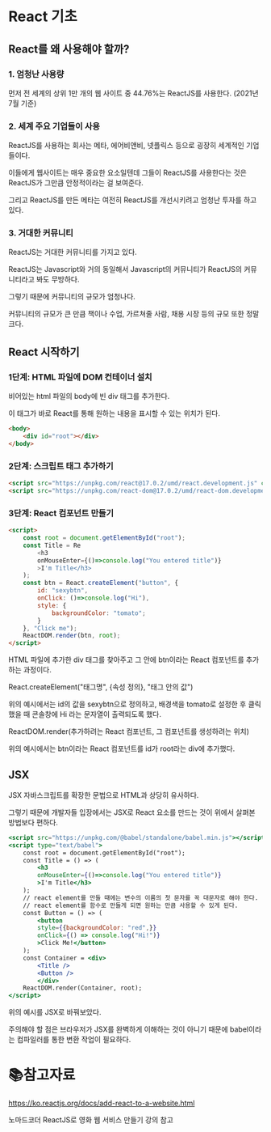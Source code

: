 # React 기초

## React를 왜 사용해야 할까?

### 1. 엄청난 사용량

먼저 전 세계의 상위 1만 개의 웹 사이트 중 44.76%는 ReactJS를 사용한다. (2021년 7월 기준)



### 2. 세계 주요 기업들이 사용

ReactJS를 사용하는 회사는 메타, 에어비앤비, 넷플릭스 등으로 굉장히 세계적인 기업들이다.

이들에게 웹사이트는 매우 중요한 요소일텐데 그들이 ReactJS를 사용한다는 것은 ReactJS가 그만큼 안정적이라는 걸 보여준다.

그리고 ReactJS를 만든 메타는 여전히 ReactJS를 개선시키려고 엄청난 투자를 하고 있다.



### 3. 거대한 커뮤니티

ReactJS는 거대한 커뮤니티를 가지고 있다.

ReactJS는 Javascript와 거의 동일해서 Javascript의 커뮤니티가 ReactJS의 커뮤니티라고 봐도 무방하다.

그렇기 때문에 커뮤니티의 규모가 엄청나다.

커뮤니티의 규모가 큰 만큼 책이나 수업, 가르쳐줄 사람, 채용 시장 등의 규모 또한 정말 크다.



## React 시작하기

### 1단계: HTML 파일에 DOM 컨테이너 설치

비어있는 html 파일의 body에 빈 div 태그를 추가한다.

이 태그가 바로 React를 통해 원하는 내용을 표시할 수 있는 위치가 된다.

```html
<body>
    <div id="root"></div>
</body>
```



### 2단계: 스크립트 태그 추가하기

```html
<script src="https://unpkg.com/react@17.0.2/umd/react.development.js" crossorigin></script>
<script src="https://unpkg.com/react-dom@17.0.2/umd/react-dom.development.js" crossorigin></script>
```



### 3단계: React 컴포넌트 만들기

```html
<script>
    const root = document.getElementById("root");
    const Title = Re
        <h3
        onMouseEnter={()=>console.log("You entered title")}
        >I'm Title</h3>
    );
    const btn = React.createElement("button", {
        id: "sexybtn", 
    	onClick: ()=>console.log("Hi"),
        style: {
            backgroundColor: "tomato";
        }
    }, "Click me");
    ReactDOM.render(btn, root);
</script>
```

HTML 파일에 추가한 div 태그를 찾아주고 그 안에 btn이라는 React 컴포넌트를 추가하는 과정이다.



React.createElement("태그명", {속성 정의}, "태그 안의 값")

위의 예시에서는 id의 값을 sexybtn으로 정의하고, 배경색을 tomato로 설정한 후 클릭했을 때 콘솔창에 Hi 라는 문자열이 출력되도록 했다.



ReactDOM.render(추가하려는 React 컴포넌트, 그 컴포넌트를 생성하려는 위치)

위의 예시에서는 btn이라는 React 컴포넌트를 id가 root라는 div에 추가했다. 



## JSX

JSX 자바스크립트를 확장한 문법으로 HTML과 상당히 유사하다.

그렇기 때문에 개발자들 입장에서는 JSX로 React 요소를 만드는 것이 위에서 살펴본 방법보다 편하다.

```jsx
<script src="https://unpkg.com/@babel/standalone/babel.min.js"></script>
<script type="text/babel">
    const root = document.getElementById("root");
    const Title = () => (
        <h3
        onMouseEnter={()=>console.log("You entered title")}
        >I'm Title</h3>
    );
    // react element를 만들 때에는 변수의 이름의 첫 문자를 꼭 대문자로 해야 한다.
    // react element를 함수로 만들게 되면 원하는 만큼 사용할 수 있게 된다. 
    const Button = () => (
        <button
        style={{backgroundColor: "red",}}
        onClick={() => console.log("Hi!")}
        >Click Me!</button>
    );
    const Container = <div>
        <Title />
        <Button />
        </div>
    ReactDOM.render(Container, root);
</script>
```

위의 예시를 JSX로 바꿔보았다.

주의해야 할 점은 브라우저가 JSX를 완벽하게 이해하는 것이 아니기 때문에 babel이라는 컴파일러를 통한 변환 작업이 필요하다.



# :books:참고자료

https://ko.reactjs.org/docs/add-react-to-a-website.html

노마드코더 ReactJS로 영화 웹 서비스 만들기 강의 참고